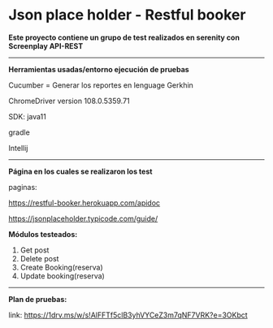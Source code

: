 # Json place holder - Restful booker


**Este proyecto contiene un grupo de test realizados en serenity con Screenplay API-REST**

___
**Herramientas usadas/entorno ejecución de pruebas**


Cucumber = Generar los reportes en lenguage Gerkhin


ChromeDriver version 108.0.5359.71


SDK: java11


gradle


Intellij


___
**Página en los cuales se realizaron los test**

paginas: 

https://restful-booker.herokuapp.com/apidoc

https://jsonplaceholder.typicode.com/guide/



**Módulos testeados:**

1. Get post
2. Delete post
3. Create Booking(reserva)
4. Update booking(reserva)

___
**Plan de pruebas:**

link: https://1drv.ms/w/s!AlFFTf5clB3yhVYCeZ3m7qNF7VRK?e=3OKbct